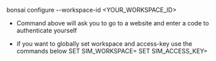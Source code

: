 bonsai configure --workspace-id <YOUR_WORKSPACE_ID>
* Command above will ask you to go to a website and enter a code to authenticate yourself

* if you want to globally set workspace and access-key  use the commands below
SET SIM_WORKSPACE=<your-workspace-id>
SET SIM_ACCESS_KEY=<your-access-key> 
